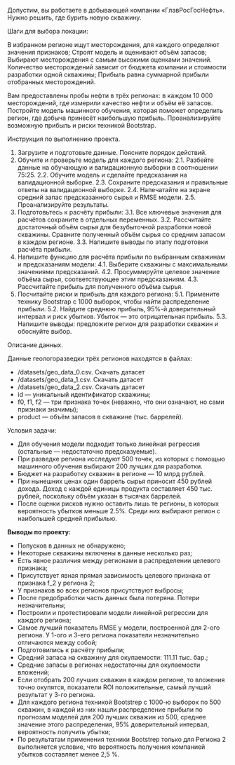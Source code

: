 Допустим, вы работаете в добывающей компании «ГлавРосГосНефть». Нужно решить, где бурить новую скважину.

Шаги для выбора локации:

В избранном регионе ищут месторождения, для каждого определяют значения признаков;
Строят модель и оценивают объём запасов;
Выбирают месторождения с самым высокими оценками значений. Количество месторождений зависит от бюджета компании и стоимости разработки одной скважины;
Прибыль равна суммарной прибыли отобранных месторождений.

Вам предоставлены пробы нефти в трёх регионах: в каждом 10 000 месторождений, где измерили качество нефти
и объём её запасов. Постройте модель машинного обучения, которая поможет определить регион, где добыча принесёт
наибольшую прибыль. Проанализируйте возможную прибыль и риски техникой Bootstrap.

Инструкция по выполнению проекта.
1.	Загрузите и подготовьте данные. Поясните порядок действий.
2.	Обучите и проверьте модель для каждого региона:
2.1. Разбейте данные на обучающую и валидационную выборки в соотношении 75:25.
2.2. Обучите модель и сделайте предсказания на валидационной выборке.
2.3. Сохраните предсказания и правильные ответы на валидационной выборке.
2.4. Напечатайте на экране средний запас предсказанного сырья и RMSE модели.
2.5. Проанализируйте результаты.
3.	Подготовьтесь к расчёту прибыли:
3.1. Все ключевые значения для расчётов сохраните в отдельных переменных.
3.2. Рассчитайте достаточный объём сырья для безубыточной разработки новой скважины. Сравните полученный объём сырья со средним запасом в каждом регионе. 
3.3. Напишите выводы по этапу подготовки расчёта прибыли.
4.	Напишите функцию для расчёта прибыли по выбранным скважинам и предсказаниям модели:
4.1. Выберите скважины с максимальными значениями предсказаний. 
4.2. Просуммируйте целевое значение объёма сырья, соответствующее этим предсказаниям.
4.3. Рассчитайте прибыль для полученного объёма сырья.
5.	Посчитайте риски и прибыль для каждого региона:
5.1. Примените технику Bootstrap с 1000 выборок, чтобы найти распределение прибыли.
5.2. Найдите среднюю прибыль, 95%-й доверительный интервал и риск убытков. Убыток — это отрицательная прибыль.
5.3. Напишите выводы: предложите регион для разработки скважин и обоснуйте выбор.

Описание данных.

Данные геологоразведки трёх регионов находятся в файлах: 
-	/datasets/geo_data_0.csv. Скачать датасет
-	/datasets/geo_data_1.csv. Скачать датасет
-	/datasets/geo_data_2.csv. Скачать датасет
-	id — уникальный идентификатор скважины;
-	f0, f1, f2 — три признака точек (неважно, что они означают, но сами признаки значимы);
-	product — объём запасов в скважине (тыс. баррелей).

Условия задачи:

-	Для обучения модели подходит только линейная регрессия (остальные — недостаточно предсказуемые).
-	При разведке региона исследуют 500 точек, из которых с помощью машинного обучения выбирают 200 лучших для разработки.
-	Бюджет на разработку скважин в регионе — 10 млрд рублей.
-	При нынешних ценах один баррель сырья приносит 450 рублей дохода. Доход с каждой единицы продукта составляет 450 тыс. рублей, поскольку объём указан в тысячах баррелей.
-	После оценки рисков нужно оставить лишь те регионы, в которых вероятность убытков меньше 2.5%. Среди них выбирают регион с наибольшей средней прибылью.

**Выводы по проекту:**

-	Попусков в данных не обнаружено; 
-	Некоторые скважины включены в данные несколько раз; 
-	Есть явное различия между регионами в распределении целевого признака; 
-	Присутствует явная прямая зависимость целевого признака от признака f_2 у региона 2; 
-	У признаков во всех регионов присутствуют выбросы;
-	После предобработки часть данных была потеряна. Потери незначительны;
-	Построили и протестировали модели линейной регрессии для каждого региона; 
-	Самое лучший показатель RMSE у модели, построенной для 2-ого региона. У 1-ого и 3-его региона показатели незначительно отличаются между собой; 
-	Подготовились к расчёту прибыли; 
-	Средний запаса на скважину для окупаемости: 111.11 тыс. бар.; 
-	Средние запасы в регионах недостаточны для окупаемости вложений; 
-	Если отобрать 200 лучших скважин в каждом регионе, то вложения точно окупятся, показатели ROI положительные, самый лучший результат у 3-го региона. 
-	Для каждого региона техникой Bootstrep с 1000-ю выборок по 500 скважин, в каждой из них нашли распределение прибыли по прогнозам моделей для 200 лучших скважин из 500, среднее значение этого распределения, 95% доверительный интервал, вероятность получить убытки; 
-	По результатам применения техники Bootstrep только для Региона 2 выполняется условие, что вероятность получения компанией убытков составляет менее 2,5 %. 
